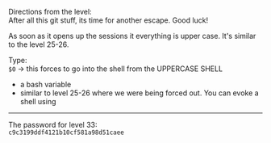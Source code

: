 Directions from the level:\
After all this git stuff, its time for another escape. Good luck!


As soon as it opens up the sessions it everything is upper case.  It's similar to the level 25-26. 

Type:\
`$0` -> this forces to go into the shell from the UPPERCASE SHELL
- a bash variable
- similar to level 25-26 where we were being forced out. You can evoke a shell using 

- - -

The password for level 33:\
`c9c3199ddf4121b10cf581a98d51caee`
